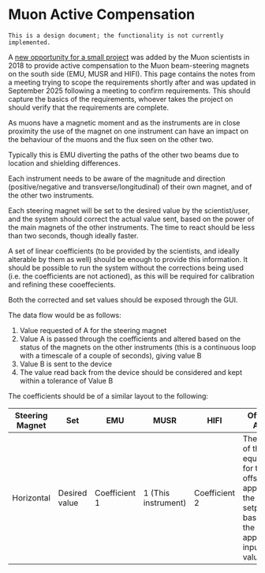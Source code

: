 # Muon Active Compensation

```{note}
This is a design document; the functionality is not currently implemented.
```

A [new opportunity for a small project](https://stfc365.sharepoint.com/sites/ISISProjects-Hub/Lists/Project%20List/All%20ISIS%20Projects%20%20Open.aspx?FilterFields1=ListID&FilterValues1=672%2E000000000000%3B%23816%2E000000000000&FilterTypes1=Number&viewid=2180a052%2D20c1%2D4f00%2D9018%2D48e893ad2986) was added by the Muon scientists in 2018 to provide active compensation to the Muon beam-steering magnets on the south side (EMU, MUSR and HIFI). This page contains the notes from a meeting trying to scope the requirements shortly after and was updated in September 2025 following a meeting to confirm requirements. This should capture the basics of the requirements, whoever takes the project on should verify that the requirements are complete.

As muons have a magnetic moment and as the instruments are in close proximity the use of the magnet on one instrument can have an impact on the behaviour of the muons and the flux seen on the other two.

Typically this is EMU diverting the paths of the other two beams due to location and shielding differences.

Each instrument needs to be aware of the magnitude and direction (positive/negative and transverse/longitudinal) of their own magnet, and of the other two instruments.

Each steering magnet will be set to the desired value by the scientist/user, and the system should correct the actual value sent, based on the power of the main magnets of the other instruments. The time to react should be less than two seconds, though ideally faster. 

A set of linear coefficients (to be provided by the scientists, and ideally alterable by them as well) should be enough to provide this information. It should be possible to run the system without the corrections being used (i.e. the coefficients are not actioned), as this will be required for calibration and refining these cooeffecients. 

Both the corrected and set values should be exposed through the GUI.

The data flow would be as follows:
1. Value requested of A for the steering magnet
1. Value A is passed through the coefficients and altered based on the status of the magnets on the other instruments (this is a continuous loop with a timescale of a couple of seconds), giving value B
1. Value B is sent to the device
1. The value read back from the device should be considered and kept within a tolerance of Value B

The coefficients should be of a similar layout to the following:

| Steering Magnet | Set | EMU | MUSR | HIFI | Offset to Apply |
| --- | --- | --- | ---| --- | --- |
| Horizontal | Desired value | Coefficient 1 | 1 (This instrument) | Coefficient 2 | The result of the equation for the offset to apply to the setpoint based on the appropriate input values |
